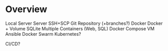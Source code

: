 # Overview
Local
Server 
Server SSH+SCP
Git Repository (+branches?)
Docker
Docker + Volume SQLite
Multiple Containers (Web, SQL)
Docker Compose
VM
Ansible
Docker Swarm
Kubernetes?

CI/CD?
